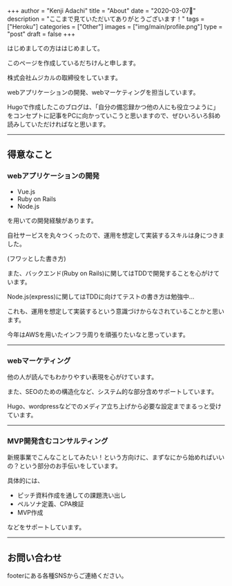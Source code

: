+++
author = "Kenji Adachi"
title = "About"
date = "2020-03-07"
description = "ここまで見ていただいてありがとうございます！"
tags = ["Heroku"]
categories = ["Other"]
images  = ["img/main/profile.png"]
type = "post"
draft =  false
+++

はじめましての方ははじめまして。

このページを作成しているだちけんと申します。

株式会社ムジカルの取締役をしています。

webアプリケーションの開発、webマーケティングを担当しています。

Hugoで作成したこのブログは、「自分の備忘録かつ他の人にも役立つように」をコンセプトに記事をPCに向かっていこうと思いますので、ぜひいろいろ斜め読みしていただければなと思います。

--------

## 得意なこと

### webアプリケーションの開発

- Vue.js
- Ruby on Rails
- Node.js

を用いての開発経験があります。

自社サービスを丸々つくったので、運用を想定して実装するスキルは身につきました。

(フワッとした書き方)

また、バックエンド(Ruby on Rails)に関してはTDDで開発することを心がけています。

Node.js(express)に関してはTDDに向けてテストの書き方は勉強中…

これも、運用を想定して実装するという意識づけからなされていることかと思います。

今年はAWSを用いたインフラ周りを頑張りたいなと思っています。

--------

### webマーケティング

他の人が読んでもわかりやすい表現を心がけています。

また、SEOのための構造化など、システム的な部分含めサポートしています。

Hugo、wordpressなどでのメディア立ち上げから必要な設定までまるっと受けています。

--------

### MVP開発含むコンサルティング

新規事業でこんなことしてみたい！という方向けに、まずなにから始めればいいの？という部分のお手伝いをしています。

具体的には、

- ピッチ資料作成を通しての課題洗い出し
- ペルソナ定義、CPA検証
- MVP作成

などをサポートしています。

--------

## お問い合わせ

footerにある各種SNSからご連絡ください。
